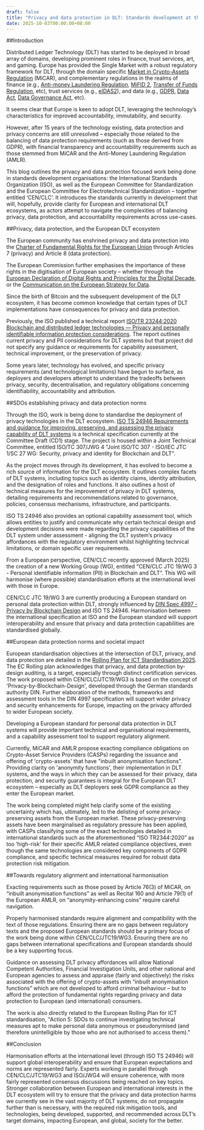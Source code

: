 ```yaml
---
draft: false
title: "Privacy and data protection in DLT: Standards development at the ISO and CEN/CLC"
date: 2025-10-03T00:00:00+08:00
---
```


##Introduction

Distributed Ledger Technology (DLT) has started to be deployed in broad array of domains, developing prominent roles in finance, trust services, art, and gaming. Europe has provided the Single Market with a robust regulatory framework for DLT, through the domain specific [Market in Crypto-Assets Regulation](https://eur-lex.europa.eu/eli/reg/2023/1114/oj) (MiCAR), and complementary regulations in the realms of finance (e.g., [Anti-money Laundering Regulation](https://eur-lex.europa.eu/eli/reg/2024/1624/oj), [MiFID 2](https://eur-lex.europa.eu/eli/dir/2014/65/oj), [Transfer of Funds Regulation](https://eur-lex.europa.eu/eli/reg/2023/1113/oj), etc), trust services (e.g., [eIDAS2](https://eur-lex.europa.eu/eli/reg/2024/1183/oj)), and data (e.g., [GDPR](https://eur-lex.europa.eu/eli/reg/2016/679/oj), [Data Act](https://eur-lex.europa.eu/eli/reg/2023/2854/oj), [Data Governance Act](https://eur-lex.europa.eu/eli/reg/2022/868/oj), etc). 

It seems clear that Europe is keen to adopt DLT, leveraging the technology’s characteristics for improved accountability, immutability, and security. 

However, after 15 years of the technology existing, data protection and privacy concerns are still unresolved – especially those related to the balancing of data protection requirements (such as those derived from GDPR), with financial transparency and accountability requirements such as those stemmed from MiCAR and the Anti-Money Laundering Regulation (AMLR).

This blog outlines the privacy and data protection focused work being done in standards development organisations: the International Standards Organization (ISO), as well as the European Committee for Standardization and the European Committee for Electrotechnical Standardization – together entitled ‘CEN/CLC’. It introduces the standards currently in development that will, hopefully, provide clarity for European and international DLT ecosystems, as actors attempt to navigate the complexities of balancing privacy, data protection, and accountability requirements across use-cases.

##Privacy, data protection, and the European DLT ecosystem

The European community has enshrined privacy and data protection into the [Charter of Fundamental Rights for the European Union](https://eur-lex.europa.eu/eli/treaty/char_2012/oj) through Articles 7 (privacy) and Article 8 (data protection). 

The European Commission further emphasises the importance of these rights in the digitisation of European society – whether through the [European Declaration of Digital Rights and Principles for the Digital Decade](https://eur-lex.europa.eu/legal-content/EN/TXT/?uri=OJ:JOC_2023_023_R_0001), or the [Communication on the European Strategy for Data](https://eur-lex.europa.eu/legal-content/EN/TXT/?uri=CELEX:52020DC0066).

Since the birth of Bitcoin and the subsequent development of the DLT ecosystem, it has become common knowledge that certain types of DLT implementations have consequences for privacy and data protection. 

Previously, the ISO published a technical report [ISO/TR 23244:2020 Blockchain and distributed ledger technologies — Privacy and personally identifiable information protection considerations](https://www.iso.org/standard/75061.html). The report outlines current privacy and PII considerations for DLT systems but that project did not specify any guidance or requirements for capability assessment, technical improvement, or the preservation of privacy.

Some years later, technology has evolved, and specific privacy requirements (and technological limitations) have begun to surface, as deployers and developers attempt to understand the tradeoffs between privacy, security, decentralisation, and regulatory obligations concerning identifiability, accountability and attribution. 

##SDOs establishing privacy and data protection norms

Through the ISO, work is being done to standardise the deployment of privacy technologies in the DLT ecosystem. [ISO TS 24946 Requirements and guidance for improving, preserving, and assessing the privacy capability of DLT systems](https://www.iso.org/standard/88614.html) is a technical specification currently at the Committee Draft (CD1) stage. The project is housed within a Joint Technical Committee, entitled ISO/TC 307/JWG 4 "Joint ISO/TC 307 - ISO/IEC JTC 1/SC 27 WG: Security, privacy and identity for Blockchain and DLT". 

As the project moves through its development, it has evolved to become a rich source of information for the DLT ecosystem. It outlines complex facets of DLT systems, including topics such as identity claims, identity attribution, and the designation of roles and functions. It also outlines a host of technical measures for the improvement of privacy in DLT systems, detailing requirements and recommendations related to governance, policies, consensus mechanisms, infrastructure, and participants. 

ISO TS 24946 also provides an optional capability assessment tool, which allows entities to justify and communicate why certain technical design and development decisions were made regarding the privacy capabilities of the DLT system under assessment - aligning the DLT system’s privacy affordances with the regulatory environment whilst highlighting technical limitations, or domain specific user requirements. 

From a European perspective, CEN/CLC recently approved (March 2025) the creation of a new Working Group (WG), entitled “CEN/CLC JTC 19/WG 3 - Personal identifiable information (PII) in Blockchain and DLT”. This WG will harmonise (where possible) standardisation efforts at the international level with those in Europe. 

CEN/CLC JTC 19/WG 3 are currently producing a European standard on personal data protection within DLT, strongly influenced by [DIN Spec 4997 - Privacy by Blockchain Design](https://webstore.ansi.org/standards/din/dinspec49972020) and ISO TS 24946. Harmonisation between the international specification at ISO and the European standard will support interoperability and ensure that privacy and data protection capabilities are standardised globally.

##European data protection norms and societal impact

European standardisation objectives at the intersection of DLT, privacy, and data protection are detailed in the [Rolling Plan for ICT Standardisation 2025](https://interoperable-europe.ec.europa.eu/collection/rolling-plan-ict-standardisation/rolling-plan-2025). The EC Rolling plan acknowledges that privacy, and data protection by-design auditing, is a target, especially through distinct certification services. The work proposed within CEN/CLC/JTC19/WG3 is based on the concept of 'Privacy-by-Blockchain-Design', developed through the German standards authority DIN. Further elaboration of the methods, frameworks and assessment tools in the DIN 4997 specification will support wider privacy and security enhancements for Europe, impacting on the privacy afforded to wider European society. 

Developing a European standard for personal data protection in DLT systems will provide important technical and organisational requirements, and a capability assessment tool to support regulatory alignment. 

Currently, MiCAR and AMLR propose exacting compliance obligations on Crypto-Asset Service Providers (CASPs) regarding the issuance and offering of 'crypto-assets' that have "inbuilt anonymisation functions". Providing clarity on 'anonymity functions', their implementation in DLT systems, and the ways in which they can be assessed for their privacy, data protection, and security guarantees is integral for the European DLT ecosystem – especially as DLT deployers seek GDPR compliance as they enter the European market.

The work being completed might help clarify some of the existing uncertainty which has, ultimately, led to the delisting of some privacy-preserving assets from the European market. These privacy-preserving assets have been marginalised as regulatory pressure has been applied, with CASPs classifying some of the exact technologies detailed in international standards such as the aforementioned “ISO TR2344:2020” as too ‘high-risk’ for their specific AMLR related compliance objectives, even though the same technologies are considered key components of GDPR compliance, and specific technical measures required for robust data protection risk mitigation. 

##Towards regulatory alignment and international harmonisation

Exacting requirements such as those posed by Article 76(3) of MiCAR, on “inbuilt anonymisation functions” as well as Recital 160 and Article 79(1) of the European AMLR, on “anonymity-enhancing coins” require careful navigation. 

Properly harmonised standards require alignment and compatibility with the text of those regulations. Ensuring there are no gaps between regulatory texts and the proposed European standards should be a primary focus of the work being done within CEN/CLC/JTC19/WG3. Ensuring there are no gaps between international specifications and European standards should be a key supporting focus.

Guidance on assessing DLT privacy affordances will allow National Competent Authorities, Financial Investigation Units, and other national and European agencies to  assess and appraise (fairly and objectively) the risks associated with the offering of crypto-assets with “inbuilt anonymisation functions” which are not developed to afford criminal behaviour – but to afford the protection of fundamental rights regarding privacy and data protection to European (and international) consumers. 

The work is also directly related to the European Rolling Plan for ICT standardisation, "Action 5: SDOs to continue investigating technical measures apt to make personal data anonymous or pseudonymised (and therefore unintelligible by those who are not authorised to access them)."

##Conclusion

Harmonisation efforts at the international level (through ISO TS 24946) will support global interoperability and ensure that European expectations and norms are represented fairly. Experts working in parallel through CEN/CLC/JTC19/WG3 and ISO/JWG4 will ensure coherence, with more fairly represented consensus discussions being reached on key topics. Stronger collaboration between European and international interests in the DLT ecosystem will try to ensure that the privacy and data protection harms we currently see in the vast majority of DLT systems, do not propagate further than is necessary, with the required risk mitigation tools, and technologies, being developed, supported, and recommended across DLT’s target domains, impacting European, and global, society for the better.
